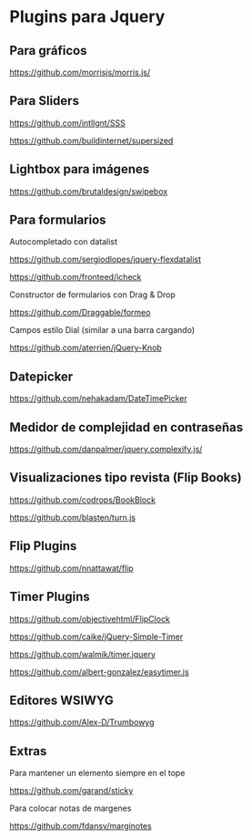 # Plugins para Jquery

## Para gráficos

https://github.com/morrisjs/morris.js/

## Para Sliders

https://github.com/intllgnt/SSS

https://github.com/buildinternet/supersized

## Lightbox para imágenes

https://github.com/brutaldesign/swipebox

## Para formularios

Autocompletado con datalist

https://github.com/sergiodlopes/jquery-flexdatalist

https://github.com/fronteed/icheck

Constructor de formularios con Drag & Drop

https://github.com/Draggable/formeo

Campos estilo Dial (similar a una barra cargando)

https://github.com/aterrien/jQuery-Knob

## Datepicker

https://github.com/nehakadam/DateTimePicker

## Medidor de complejidad en contraseñas

https://github.com/danpalmer/jquery.complexify.js/

## Visualizaciones tipo revista (Flip Books)

https://github.com/codrops/BookBlock

https://github.com/blasten/turn.js

## Flip Plugins

https://github.com/nnattawat/flip

## Timer Plugins

https://github.com/objectivehtml/FlipClock

https://github.com/caike/jQuery-Simple-Timer

https://github.com/walmik/timer.jquery

https://github.com/albert-gonzalez/easytimer.js

## Editores WSIWYG

https://github.com/Alex-D/Trumbowyg

## Extras

Para mantener un elemento siempre en el tope

https://github.com/garand/sticky

Para colocar notas de margenes

https://github.com/fdansv/marginotes


